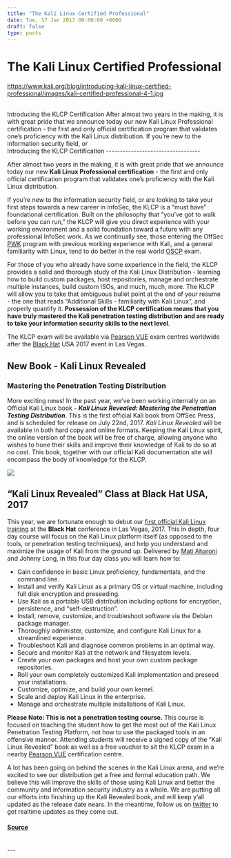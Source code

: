 ```yaml
---
title: "The Kali Linux Certified Professional"
date: Tue, 17 Jan 2017 00:00:00 +0000
draft: false
type: posts
---
```

# The Kali Linux Certified Professional
https://www.kali.org/blog/introducing-kali-linux-certified-professional/images/kali-certified-professional-4-1.jpg
<br/>

<br/>
Introducing the KLCP Certification After almost two years in the making, it is with great pride that we announce today our new Kali Linux Professional certification - the first and only official certification program that validates one&rsquo;s proficiency with the Kali Linux distribution. If you&rsquo;re new to the information security field, or
<br/>
Introducing the KLCP Certification
----------------------------------

After almost two years in the making, it is with great pride that we announce today our new **Kali Linux Professional certification** - the first and only official certification program that validates one’s proficiency with the Kali Linux distribution.

If you’re new to the information security field, or are looking to take your first steps towards a new career in InfoSec, the KLCP is a “must have” foundational certification. Built on the philosophy that “you’ve got to walk before you can run,” the KLCP will give you direct experience with your working environment and a solid foundation toward a future with any professional InfoSec work. As we continually see, those entering the OffSec [PWK](https://www.offsec.com/pwk-oscp/) program with previous working experience with Kali, and a general familiarity with Linux, tend to do better in the real world [OSCP](https://www.offsec.com/pwk-oscp/) exam.

For those of you who already have some experience in the field, the KLCP provides a solid and thorough study of the Kali Linux Distribution - learning how to build custom packages, host repositories, manage and orchestrate multiple instances, build custom ISOs, and much, much, more. The KLCP will allow you to take that ambiguous bullet point at the end of your resume - the one that reads “Additional Skills - familiarity with Kali Linux”, and properly quantify it. **Possession of the KLCP certification means that you have truly mastered the Kali penetration testing distribution and are ready to take your information security skills to the next level**.

The KLCP exam will be available via [Pearson VUE](https://home.pearsonvue.com/) exam centres worldwide after the [Black Hat](https://www.blackhat.com/) USA 2017 event in Las Vegas.

New Book - Kali Linux Revealed
------------------------------

### Mastering the Penetration Testing Distribution

More exciting news! In the past year, we’ve been working internally on an Official Kali Linux book - **_Kali Linux Revealed: Mastering the Penetration Testing Distribution_**. This is the first official Kali book from OffSec Press, and is scheduled for release on July 22nd, 2017. _Kali Linux Revealed_ will be available in both hard copy and online formats. Keeping the Kali Linux spirit, the online version of the book will be free of charge, allowing anyone who wishes to hone their skills and improve their knowledge of Kali to do so at no cost. This book, together with our official Kali documentation site will encompass the body of knowledge for the KLCP.

[![](https://www.kali.org/blog/introducing-kali-linux-certified-professional/images/kali-revealed-book-cover.png)](https://www.kali.org/blog/introducing-kali-linux-certified-professional/images/kali-revealed-book-cover.png)

“Kali Linux Revealed” Class at Black Hat USA, 2017
--------------------------------------------------

This year, we are fortunate enough to debut our [first official Kali Linux training](https://www.blackhat.com/us-17/training/index.html) at the **Black Hat** conference in Las Vegas, 2017. This in depth, four day course will focus on the Kali Linux platform itself (as opposed to the tools, or penetration testing techniques), and help you understand and maximize the usage of Kali from the ground up. Delivered by [Mati Aharoni](https://www.kali.org/about-us/) and Johnny Long, in this four day class you will learn how to:

-   Gain confidence in basic Linux proficiency, fundamentals, and the command line.
-   Install and verify Kali Linux as a primary OS or virtual machine, including full disk encryption and preseeding.
-   Use Kali as a portable USB distribution including options for encryption, persistence, and “self-destruction”.
-   Install, remove, customize, and troubleshoot software via the Debian package manager.
-   Thoroughly administer, customize, and configure Kali Linux for a streamlined experience.
-   Troubleshoot Kali and diagnose common problems in an optimal way.
-   Secure and monitor Kali at the network and filesystem levels.
-   Create your own packages and host your own custom package repositories.
-   Roll your own completely customized Kali implementation and preseed your installations.
-   Customize, optimize, and build your own kernel.
-   Scale and deploy Kali Linux in the enterprise.
-   Manage and orchestrate multiple installations of Kali Linux.

**Please Note: This is not a penetration testing course.** This course is focused on teaching the student how to get the most out of the Kali Linux Penetration Testing Platform, not how to use the packaged tools in an offensive manner. Attending students will receive a signed copy of the “Kali Linux Revealed” book as well as a free voucher to sit the KLCP exam in a nearby [Pearson VUE](https://home.pearsonvue.com/) certification centre.

A lot has been going on behind the scenes in the Kali Linux arena, and we’re excited to see our distribution get a free and formal education path. We believe this will improve the skills of those using Kali Linux and better the community and information security industry as a whole. We are putting all our efforts into finishing up the Kali Revealed book, and will keep y’all updated as the release date nears. In the meantime, follow us on [twitter](https://twitter.com/kalilinux) to get realtime updates as they come out.

#### [Source](https://www.kali.org/blog/introducing-kali-linux-certified-professional/)

<br/>
---
